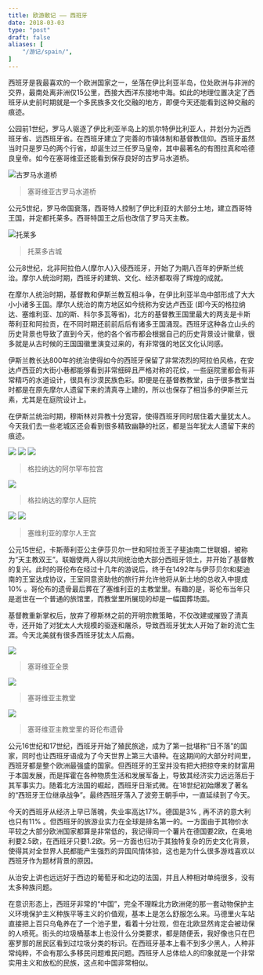 ```yaml
---
title: 欧游散记 —— 西班牙
date: 2018-03-03
type: "post"
draft: false
aliases: [
    "/游记/spain/",
]
---
```


西班牙是我最喜欢的一个欧洲国家之一，坐落在伊比利亚半岛，位处欧洲与非洲的交界，最南处离非洲仅15公里，西接大西洋东接地中海。如此的地理位置决定了西班牙从史前时期就是一个多民族多文化交融的地方，即便今天还能看到这种交融的痕迹。

公园前1世纪，罗马人驱逐了伊比利亚半岛上的凯尔特伊比利亚人，并划分为近西班牙省、远西班牙省。在西班牙建立了完善的市镇体制和基督教信仰。西班牙虽然当时只是罗马的两个行省，却诞生过三任罗马皇帝，其中最著名的有图拉真和哈德良皇帝。如今在塞哥维亚还能看到保存良好的古罗马水道桥。

![古罗马水道桥](https://cdn.joway.io/images/1520026320.png?imageMogr2/thumbnail/!70p)
> 塞哥维亚古罗马水道桥

公元5世纪，罗马帝国衰落，西哥特人控制了伊比利亚的大部分土地，建立西哥特王国，并定都托莱多。西哥特国王之后也改信了罗马天主教。

![托莱多](https://cdn.joway.io/images/1520026996.png?imageMogr2/thumbnail/!70p)
> 托莱多古城

公元8世纪，北非阿拉伯人(摩尔人)入侵西班牙，开始了为期八百年的伊斯兰统治。摩尔人统治时期，西班牙的建筑、文化、经济都取得了辉煌的成就。

在摩尔人统治时期，基督教和伊斯兰教互相斗争，在伊比利亚半岛中部形成了大大小小诸多王国。摩尔人统治的南方地区如今统称为安达卢西亚 (即今天的格拉纳达、塞维利亚、加的斯、科尔多瓦等省)，北方的基督教王国里最大的两支是卡斯蒂利亚和阿拉贡，在不同时期还前前后后有诸多王国涌现。西班牙这种各立山头的历史背景也导致了直到今天，他的各个省市都会根据自己的历史背景设计徽章，很多就是从古时候的王国国徽里演变过来的，有非常强的地区文化认同感。

伊斯兰教长达800年的统治使得如今的西班牙保留了非常浓烈的阿拉伯风格，在安达卢西亚的大街小巷都能够看到非常细碎且严格对称的花纹，一些庭院里都会有非常精巧的水道设计，很具有沙漠民族色彩。即便是在基督教教堂，由于很多教堂当时都是在原先摩尔人遗留下来的清真寺上建的，所以也保存了相当多的伊斯兰元素，尤其是在庭院设计上。

在伊斯兰统治时期，穆斯林对异教十分宽容，使得西班牙同时居住着大量犹太人。今天我们去一些老城区还会看到很多精致幽静的社区，都是当年犹太人遗留下来的痕迹。

![](https://cdn.joway.io/images/1520027310.png?imageMogr2/thumbnail/!70p)
![](https://cdn.joway.io/images/1520027376.png?imageMogr2/thumbnail/!70p)
![](https://cdn.joway.io/images/1520027245.png?imageMogr2/thumbnail/!70p)

> 格拉纳达的阿尔罕布拉宫

![](https://cdn.joway.io/images/1520027475.png?imageMogr2/thumbnail/!70p)
> 格拉纳达的摩尔人庭院

![](https://cdn.joway.io/images/1520027588.png?imageMogr2/thumbnail/!70p)
![](https://cdn.joway.io/images/1520027800.png?imageMogr2/thumbnail/!70p)
> 塞维利亚的摩尔人王宫

公元15世纪，卡斯蒂利亚公主伊莎贝尔一世和阿拉贡王子斐迪南二世联姻，被称为“天主教双王”。联姻使两人得以共同统治绝大部分西班牙领土，并开始了基督教的复兴。此时的哥伦布在经过十几年的游说后，终于在1492年与伊莎贝尔和斐迪南的王室达成协议，王室同意资助他的旅行并允许他将从新土地的总收入中提成10% 。哥伦布的遗骨最后葬在了塞维利亚的主教堂里。有趣的是，哥伦布当年只是逝世在一个普通的旅馆里，而教堂里所展现的却是一幅国葬场面。

基督教重新掌权后，放弃了穆斯林之前的开明宗教策略，不仅改建或摧毁了清真寺，还开始了对犹太人大规模的驱逐和屠杀，导致西班牙犹太人开始了新的流亡生涯。今天北美就有很多西班牙犹太人后裔。


![](https://cdn.joway.io/images/1520028281.png?imageMogr2/thumbnail/!70p)
> 塞哥维亚全景

![](https://cdn.joway.io/images/1520028209.png?imageMogr2/thumbnail/!70p)
> 塞哥维亚主教堂

![](https://cdn.joway.io/images/1520027989.png?imageMogr2/thumbnail/!70p)
> 塞哥维亚主教堂里的哥伦布遗骨

公元16世纪和17世纪，西班牙开始了殖民旅途，成为了第一批堪称“日不落”的国家，同时也让西班牙语成为了今天世界上第三大语种。在这期间的大部分时间里，西班牙都是整个欧洲最强盛的国家。但西班牙的王室并没有把大把掠夺来的财富用于本国发展，而是挥霍在各种物质生活和发展军备上，导致其经济实力远远落后于其军事实力。随着北方法国的崛起，西班牙日渐式微。在18世纪初始爆发了著名的“西班牙王位继承战争”。最终西班牙落入了波旁王朝手中，一直延续到了今天。

今天的西班牙从经济上早已落魄，失业率高达17%。德国是3% , 再不济的意大利也只有11% 。但西班牙的旅游业实力在全球是排名第一的。一方面由于其物价水平较之大部分欧洲国家都算是非常低的，我记得同一个薯片在德国要2欧，在奥地利要2.5欧，在西班牙只要1.2欧。另一方面也归功于其独特复杂的历史文化背景，使得其对全世界人民都能产生强烈的异国风情体验，这也是为什么很多游戏喜欢以西班牙作为题材背景的原因。

从治安上讲也远远好于西边的葡萄牙和北边的法国，并且人种相对单纯很多，没有太多种族问题。

在意识形态上，西班牙非常的“中国”，完全不理睬北方欧洲佬的那一套动物保护主义环境保护主义种族平等主义的价值观，基本上是怎么舒服怎么来。马德里火车站直接把上百只乌龟养在了一个池子里，看着十分壮观，但在北欧显然肯定会被动保的人喷死。街头的垃圾桶基本上也没什么分类要求，都是随便丢，我好像也只在巴塞罗那的居民区看到过垃圾分类的标识。在西班牙基本上看不到多少黑人，人种非常纯粹，不会有那么多移民问题难民问题。西班牙人总体给人的印象就是一个非常实用主义和放松的民族，这点和中国非常相似。


